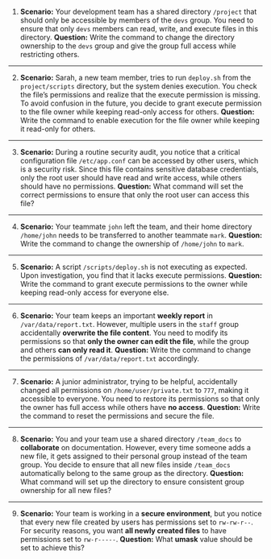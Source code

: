 
1. **Scenario:** Your development team has a shared directory `/project` that should only be accessible by members of the `devs` group. You need to ensure that only `devs` members can read, write, and execute files in this directory.
   **Question:** Write the command to change the directory ownership to the `devs` group and give the group full access while restricting others.
---
2. **Scenario:** Sarah, a new team member, tries to run `deploy.sh` from the `project/scripts` directory, but the system denies execution. You check the file’s permissions and realize that the execute permission is missing. To avoid confusion in the future, you decide to grant execute permission to the file owner while keeping read-only access for others.
   **Question:** Write the command to enable execution for the file owner while keeping it read-only for others.
---
3. **Scenario:** During a routine security audit, you notice that a critical configuration file `/etc/app.conf` can be accessed by other users, which is a security risk. Since this file contains sensitive database credentials, only the root user should have read and write access, while others should have no permissions.
   **Question:** What command will set the correct permissions to ensure that only the root user can access this file?
---
4. **Scenario:** Your teammate `john` left the team, and their home directory `/home/john` needs to be transferred to another teammate `mark`.
   **Question:** Write the command to change the ownership of `/home/john` to `mark`.
---
5. **Scenario:** A script `/scripts/deploy.sh` is not executing as expected. Upon investigation, you find that it lacks execute permissions.
   **Question:** Write the command to grant execute permissions to the owner while keeping read-only access for everyone else.
---
6. **Scenario:** Your team keeps an important **weekly report** in `/var/data/report.txt`. However, multiple users in the `staff` group accidentally **overwrite the file content**. You need to modify its permissions so that **only the owner can edit the file**, while the group and others **can only read it**.
   **Question:** Write the command to change the permissions of `/var/data/report.txt` accordingly.
---
7. **Scenario:** A junior administrator, trying to be helpful, accidentally changed all permissions on `/home/user/private.txt` to `777`, making it accessible to everyone. You need to restore its permissions so that only the owner has full access while others have **no access**.
   **Question:** Write the command to reset the permissions and secure the file.
---
8. **Scenario:** You and your team use a shared directory `/team_docs` to **collaborate** on documentation. However, every time someone adds a new file, it gets assigned to their personal group instead of the team group. You decide to ensure that all new files inside `/team_docs` automatically belong to the same group as the directory.
   **Question:** What command will set up the directory to ensure consistent group ownership for all new files?
---
9. **Scenario:** Your team is working in a **secure environment**, but you notice that every new file created by users has permissions set to `rw-rw-r--`. For security reasons, you want **all newly created files** to have permissions set to `rw-r-----`.
   **Question:** What **umask** value should be set to achieve this?